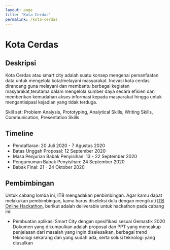```yaml
---
layout: page
title: "Kota Cerdas"
permalink: /kota-cerdas
---
```


# Kota Cerdas

## Deskripsi
Kota Cerdas atau smart city adalah suatu konsep mengenai pemanfaatan data untuk mengelola kota/melayani masyarakat. Inovasi kota cerdas dirancang guna melayani dan membantu berbagai kegiatan masyarakat,terutama dalam mengelola sumber daya secara efisien dan memberikan kemudahan akses informasi kepada masyarakat hingga untuk mengantisipasi kejadian yang tidak terduga.

Skill set: Problem Analysis, Prototyping, Analytical Skills, Writing Skills, Communication, Presentation Skills

## Timeline
- Pendaftaran: 20 Juli 2020 - 7 Agustus 2020
- Batas Unggah Proposal: 12 September 2020
- Masa Penjurian Babak Penyisihan: 13 - 22 September 2020
- Pengumuman Babak Penyisihan: 24 September 2020
- Babak Final: 21 - 24 Oktober 2020

## Pembimbingan

Untuk cabang lomba ini, ITB mengadakan penbimbingan. Agar kamu dapat melakukan pembimbingan, kamu harus diseleksi dulu dengan mengikuti [ITB Online Hackathon](/hackathon), berikut adalah deliverable untuk hackathon pada cabang ini:
- Pembuatan aplikasi Smart City dengan spesifikasi sesuai Gemastik 2020 
Dokumen yang dikumpulkan adalah proposal dan PPT yang mencakup penjelasan dari masalah yang ingin diselesaikan, berbagai trend teknologi sekarang dan yang sudah ada, serta solusi teknologi yang diusulkan